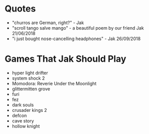 <!-- TITLE: Syphonx -->
<!-- SUBTITLE: A quick summary of Syphonx -->
# Quotes
* "churros are German, right?" - Jak
* "scroll tango salve mango" - a beautiful poem by our friend Jak 21/06/2018
* "i just bought nose-cancelling headphones" - Jak 26/09/2018

# Games That Jak Should Play
* hyper light drifter
* system shock 2
* Momodora: Reverie Under the Moonlight
* glittermitten grove
* furi
* fez
* dark souls
* crusader kings 2
* defcon
* cave story
* hollow knight
